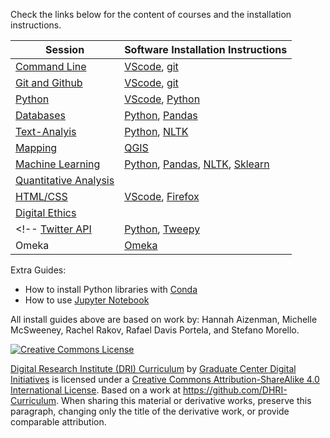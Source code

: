 Check the links below for the content of courses and the installation instructions.

Session | Software Installation Instructions
--------| ---------
[Command Line](https://github.com/DHRI-Curriculum/command-line) | [VScode](sections/vscode.md), [git](sections/git.md) | 
[Git and Github](https://github.com/DHRI-Curriculum/git) | [VScode](sections/vscode.md), [git](sections/git.md) |
[Python](https://github.com/DHRI-Curriculum/python) | [VScode](sections/vscode.md), [Python](sections/python.md) | 
[Databases](https://github.com/DHRI-Curriculum/databases) | [Python](sections/python.md), [Pandas](sections/pandas.md) |
[Text-Analyis](https://github.com/DHRI-Curriculum/text-analysis) | [Python](sections/python.md), [NLTK](sections/nltk.md) |
[Mapping](https://github.com/DHRI-Curriculum/mapping) | [QGIS](sections/qgis.md) |
[Machine Learning](https://github.com/DHRI-Curriculum/machine-learning)| [Python](sections/python.md), [Pandas](sections/pandas.md), [NLTK](sections/nltk.md), [Sklearn](sections/sklearn.md)|
[Quantitative Analysis](https://github.com/DHRI-Curriculum/quantitative-analysis) |
[HTML/CSS](https://github.com/DHRI-Curriculum/html-css) | [VScode](sections/vscode.md), [Firefox](https://www.mozilla.org/en-US/firefox/new/) |
[Digital Ethics](https://github.com/DHRI-Curriculum/digital-ethics) |
<!-- [Twitter API](https://github.com/DHRI-Curriculum/twitter-api) | [Python](sections/python.md), [Tweepy](sections/tweepy.md) |-->
Omeka | [Omeka](https://github.com/GCDigitalFellows/omeka/blob/master/omekainstall.md) |

Extra Guides: 
* How to install Python libraries with [Conda](sections/conda.md)
* How to use [Jupyter Notebook](sections/jupyter.md)

<!-- # Installation

The following guides will help you install all the software that you will need to follow the DHRI sessions in this curriculum.

### Software Installations

[Firefox](https://www.mozilla.org/en-US/firefox/)  
[git](sections/git.md)  
[QGIS](sections/qgis.md)  
[Visual Studio Code](sections/vscode.md)  

### Python Packages

[Natural Language Tool Kit (NLTK)](sections/nltk.md)  
[Pandas](sections/pandas.md)  
[Scikit-Learn](sections/sklearn.md)  
[Tweepy](sections/tweepy.md)  

### Guides

[Conda Package Management](sections/conda.md)  
[Jupyter Notebook](sections/jupyter.md)  

-----

Session Leader: Hannah Aizenman -->
 
All install guides above are based on work by: Hannah Aizenman, Michelle McSweeney, Rachel Rakov, Rafael Davis Portela, and Stefano Morello.

[![Creative Commons License](https://i.creativecommons.org/l/by-sa/4.0/88x31.png)](http://creativecommons.org/licenses/by-sa/4.0/)

[Digital Research Institute (DRI) Curriculum](http://purl.org/dc/terms/) by [Graduate Center Digital Initiatives](https://gcdi.commons.gc.cuny.edu/) is licensed under a [Creative Commons Attribution-ShareAlike 4.0 International License](http://creativecommons.org/licenses/by-sa/4.0/). Based on a work at <https://github.com/DHRI-Curriculum>. When sharing this material or derivative works, preserve this paragraph, changing only the title of the derivative work, or provide comparable attribution.
